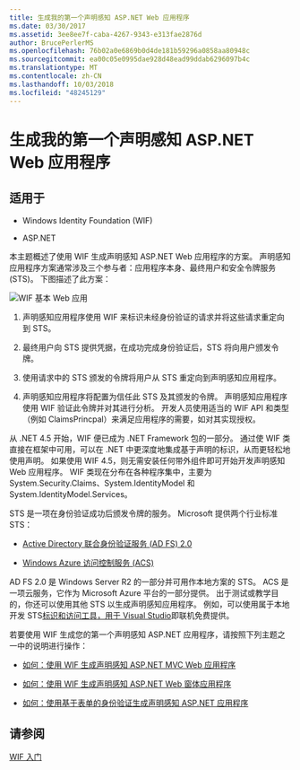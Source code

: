 ```yaml
---
title: 生成我的第一个声明感知 ASP.NET Web 应用程序
ms.date: 03/30/2017
ms.assetid: 3ee8ee7f-caba-4267-9343-e313fae2876d
author: BrucePerlerMS
ms.openlocfilehash: 76b02a0e6869b0d4de181b59296a0858aa80948c
ms.sourcegitcommit: ea00c05e0995dae928d48ead99ddab6296097b4c
ms.translationtype: MT
ms.contentlocale: zh-CN
ms.lasthandoff: 10/03/2018
ms.locfileid: "48245129"
---
```

# <a name="building-my-first-claims-aware-aspnet-web-application"></a>生成我的第一个声明感知 ASP.NET Web 应用程序
## <a name="applies-to"></a>适用于  
  
-   Windows Identity Foundation (WIF)  
  
-   ASP.NET  
  
 本主题概述了使用 WIF 生成声明感知 ASP.NET Web 应用程序的方案。 声明感知应用程序方案通常涉及三个参与者：应用程序本身、最终用户和安全令牌服务 (STS)。 下图描述了此方案：  
  
 ![WIF 基本 Web 应用](../../../docs/framework/security/media/wifbasicwebapp.gif "WIFBasicWebApp")  
  
1.  声明感知应用程序使用 WIF 来标识未经身份验证的请求并将这些请求重定向到 STS。  
  
2.  最终用户向 STS 提供凭据，在成功完成身份验证后，STS 将向用户颁发令牌。  
  
3.  使用请求中的 STS 颁发的令牌将用户从 STS 重定向到声明感知应用程序。  
  
4.  声明感知应用程序将配置为信任此 STS 及其颁发的令牌。 声明感知应用程序使用 WIF 验证此令牌并对其进行分析。 开发人员使用适当的 WIF API 和类型（例如 ClaimsPrincpal）来满足应用程序的需要，如对其实现授权。  
  
 从 .NET 4.5 开始，WIF 便已成为 .NET Framework 包的一部分。 通过使 WIF 类直接在框架中可用，可以在 .NET 中更深度地集成基于声明的标识，从而更轻松地使用声明。 如果使用 WIF 4.5，则无需安装任何带外组件即可开始开发声明感知 Web 应用程序。 WIF 类现在分布在各种程序集中，主要为 System.Security.Claims、System.IdentityModel 和 System.IdentityModel.Services。  
  
 STS 是一项在身份验证成功后颁发令牌的服务。 Microsoft 提供两个行业标准 STS：  
  
-   [Active Directory 联合身份验证服务 (AD FS) 2.0](https://go.microsoft.com/fwlink/?LinkID=247516)
  
-   [Windows Azure 访问控制服务 (ACS)](https://go.microsoft.com/fwlink/?LinkID=247517)
  
 AD FS 2.0 是 Windows Server R2 的一部分并可用作本地方案的 STS。 ACS 是一项云服务，它作为 Microsoft Azure 平台的一部分提供。 出于测试或教学目的，你还可以使用其他 STS 以生成声明感知应用程序。 例如，可以使用属于本地开发 STS[标识和访问工具，用于 Visual Studio](https://go.microsoft.com/fwlink/?LinkID=245849)即联机免费提供。  
  
 若要使用 WIF 生成您的第一个声明感知 ASP.NET 应用程序，请按照下列主题之一中的说明进行操作：  
  
-   [如何：使用 WIF 生成声明感知 ASP.NET MVC Web 应用程序](../../../docs/framework/security/how-to-build-claims-aware-aspnet-mvc-web-app-using-wif.md)  
  
-   [如何：使用 WIF 生成声明感知 ASP.NET Web 窗体应用程序](../../../docs/framework/security/how-to-build-claims-aware-aspnet-web-forms-app-using-wif.md)  
  
-   [如何：使用基于表单的身份验证生成声明感知 ASP.NET 应用程序](../../../docs/framework/security/claims-aware-aspnet-app-forms-authentication.md)  
  
## <a name="see-also"></a>请参阅  
 [WIF 入门](../../../docs/framework/security/getting-started-with-wif.md)

